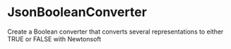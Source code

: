 JsonBooleanConverter
====================

Create a Boolean converter that converts several representations to either TRUE or FALSE with Newtonsoft
